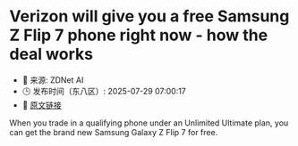 # Verizon will give you a free Samsung Z Flip 7 phone right now - how the deal works
- 📅 来源: ZDNet AI
- 🕒 发布时间（东八区）: 2025-07-29 07:00:17
- 🔗 [原文链接](https://www.zdnet.com/article/verizon-will-give-you-a-free-samsung-z-flip-7-phone-right-now-how-the-deal-works/)

When you trade in a qualifying phone under an Unlimited Ultimate plan, you can get the brand new Samsung Galaxy Z Flip 7 for free.